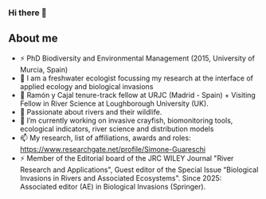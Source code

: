### Hi there 👋

## About me

- ⚡ PhD Biodiversity and Environmental Management (2015, University of Murcia, Spain)
- 💬 I am a freshwater ecologist focussing my research at the interface of applied ecology and biological invasions
- 💬 Ramón y Cajal tenure-track fellow at URJC (Madrid - Spain) + Visiting Fellow in River Science at Loughborough University (UK). 
- 🌱 Passionate about rivers and their wildlife. 
- 🔭 I’m currently working on invasive crayfish, biomonitoring tools, ecological indicators, river science and distribution models
- 📫 My research, list of affiliations, awards and roles: https://www.researchgate.net/profile/Simone-Guareschi
- ⚡ Member of the Editorial board of the JRC WILEY Journal "River Research and Applications", Guest editor of the Special Issue “Biological Invasions in Rivers and Associated Ecosystems". Since 2025: Associated editor (AE) in Biological Invasions (Springer).


<!--
**guare100/guare100** is a ✨ _special_ ✨ repository because its `README.md` (this file) appears on your GitHub profile.

Here are some ideas to get you started:

- 🔭 I’m currently working on ...
- 🌱 I’m currently learning ...
- 👯 I’m looking to collaborate on ...
- 🤔 I’m looking for help with ...
- 💬 Ask me about ...
- 📫 How to reach me: ...
- 😄 Pronouns: ...
- ⚡ Fun fact: ...
-->
